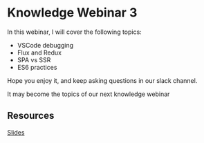 # Knowledge Webinar 3

In this webinar, I will cover the following topics:

-   VSCode debugging
-   Flux and Redux
-   SPA vs SSR
-   ES6 practices

Hope you enjoy it, and keep asking questions in our slack channel.

It may become the topics of our next knowledge webinar

## Resources

[Slides](https://tianyuanc.github.io/knowledge-652-3/#0)
